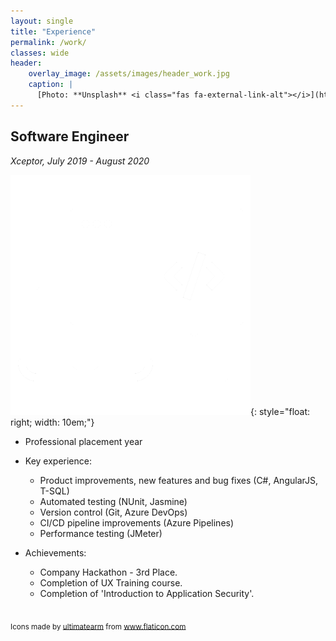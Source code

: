 ```yaml
---
layout: single
title: "Experience"
permalink: /work/
classes: wide
header:
    overlay_image: /assets/images/header_work.jpg
    caption: |
      [Photo: **Unsplash** <i class="fas fa-external-link-alt"></i>](https://unsplash.com/photos/Oja2ty_9ZLM)
---
```


## Software Engineer
*Xceptor, July 2019 - August 2020*

![image](/assets/images/computer.png){: style="float: right; width: 10em;"}

* Professional placement year

* Key experience:
    - Product improvements, new features and bug fixes (C#, AngularJS, T-SQL) 
    - Automated testing (NUnit, Jasmine)
    - Version control (Git, Azure DevOps) 
    - CI/CD pipeline improvements (Azure Pipelines)
    - Performance testing (JMeter)

* Achievements: 
    - Company Hackathon - 3rd Place.
    - Completion of UX Training course.
    - Completion of 'Introduction to Application Security'.

<br />
<div>
    <sub>
        Icons made by <a href="https://www.flaticon.com/free-icon/computer_2811152?related_item_id=2811152&term=software" title="ultimatearm">ultimatearm</a> from <a href="https://www.flaticon.com/" title="Flaticon">www.flaticon.com</a>
    </sub>
</div>